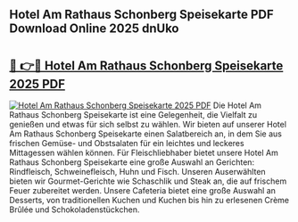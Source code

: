 ## Hotel Am Rathaus Schonberg Speisekarte PDF Download Online 2025 dnUko

# <h2><a href="http://gc77qa.nevu.top/?p=Hotel+Am+Rathaus+Schonberg+Speisekarte">🔗 👉🔴 Hotel Am Rathaus Schonberg Speisekarte 2025 PDF</a></h2>

[![Hotel Am Rathaus Schonberg Speisekarte 2025 PDF](https://i.imgur.com/dBaPXMq.png)](http://gc77qa.nevu.top/?p=Hotel+Am+Rathaus+Schonberg+Speisekarte)
Die Hotel Am Rathaus Schonberg Speisekarte ist eine Gelegenheit, die Vielfalt zu genießen und etwas für sich selbst zu wählen. Wir bieten auf unserer Hotel Am Rathaus Schonberg Speisekarte einen Salatbereich an, in dem Sie aus frischen Gemüse- und Obstsalaten für ein leichtes und leckeres Mittagessen wählen können. Für Fleischliebhaber bietet unsere Hotel Am Rathaus Schonberg Speisekarte eine große Auswahl an Gerichten: Rindfleisch, Schweinefleisch, Huhn und Fisch. Unseren Auserwählten bieten wir Gourmet-Gerichte wie Schaschlik und Steak an, die auf frischem Feuer zubereitet werden. Unsere Cafeteria bietet eine große Auswahl an Desserts, von traditionellen Kuchen und Kuchen bis hin zu erlesenen Crème Brûlée und Schokoladenstückchen.
